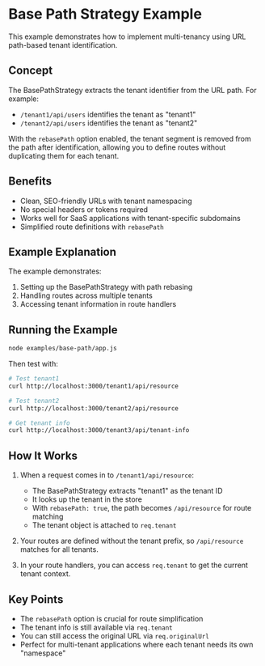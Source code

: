 # Base Path Strategy Example

This example demonstrates how to implement multi-tenancy using URL path-based tenant identification.

## Concept

The BasePathStrategy extracts the tenant identifier from the URL path. For example:
- `/tenant1/api/users` identifies the tenant as "tenant1"
- `/tenant2/api/users` identifies the tenant as "tenant2"

With the `rebasePath` option enabled, the tenant segment is removed from the path after identification, allowing you to define routes without duplicating them for each tenant.

## Benefits

- Clean, SEO-friendly URLs with tenant namespacing
- No special headers or tokens required
- Works well for SaaS applications with tenant-specific subdomains
- Simplified route definitions with `rebasePath`

## Example Explanation

The example demonstrates:

1. Setting up the BasePathStrategy with path rebasing
2. Handling routes across multiple tenants
3. Accessing tenant information in route handlers

## Running the Example

```bash
node examples/base-path/app.js
```

Then test with:

```bash
# Test tenant1
curl http://localhost:3000/tenant1/api/resource

# Test tenant2
curl http://localhost:3000/tenant2/api/resource

# Get tenant info
curl http://localhost:3000/tenant3/api/tenant-info
```

## How It Works

1. When a request comes in to `/tenant1/api/resource`:
   - The BasePathStrategy extracts "tenant1" as the tenant ID
   - It looks up the tenant in the store
   - With `rebasePath: true`, the path becomes `/api/resource` for route matching
   - The tenant object is attached to `req.tenant`

2. Your routes are defined without the tenant prefix, so `/api/resource` matches for all tenants.

3. In your route handlers, you can access `req.tenant` to get the current tenant context.

## Key Points

- The `rebasePath` option is crucial for route simplification
- The tenant info is still available via `req.tenant`
- You can still access the original URL via `req.originalUrl`
- Perfect for multi-tenant applications where each tenant needs its own "namespace"
